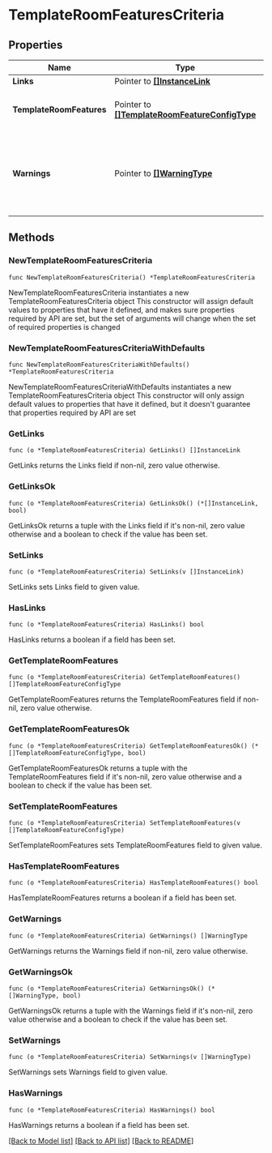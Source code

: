 # TemplateRoomFeaturesCriteria

## Properties

Name | Type | Description | Notes
------------ | ------------- | ------------- | -------------
**Links** | Pointer to [**[]InstanceLink**](InstanceLink.md) |  | [optional] 
**TemplateRoomFeatures** | Pointer to [**[]TemplateRoomFeatureConfigType**](TemplateRoomFeatureConfigType.md) | Template room feature details. | [optional] 
**Warnings** | Pointer to [**[]WarningType**](WarningType.md) | Used in conjunction with the Success element to define a business error. | [optional] 

## Methods

### NewTemplateRoomFeaturesCriteria

`func NewTemplateRoomFeaturesCriteria() *TemplateRoomFeaturesCriteria`

NewTemplateRoomFeaturesCriteria instantiates a new TemplateRoomFeaturesCriteria object
This constructor will assign default values to properties that have it defined,
and makes sure properties required by API are set, but the set of arguments
will change when the set of required properties is changed

### NewTemplateRoomFeaturesCriteriaWithDefaults

`func NewTemplateRoomFeaturesCriteriaWithDefaults() *TemplateRoomFeaturesCriteria`

NewTemplateRoomFeaturesCriteriaWithDefaults instantiates a new TemplateRoomFeaturesCriteria object
This constructor will only assign default values to properties that have it defined,
but it doesn't guarantee that properties required by API are set

### GetLinks

`func (o *TemplateRoomFeaturesCriteria) GetLinks() []InstanceLink`

GetLinks returns the Links field if non-nil, zero value otherwise.

### GetLinksOk

`func (o *TemplateRoomFeaturesCriteria) GetLinksOk() (*[]InstanceLink, bool)`

GetLinksOk returns a tuple with the Links field if it's non-nil, zero value otherwise
and a boolean to check if the value has been set.

### SetLinks

`func (o *TemplateRoomFeaturesCriteria) SetLinks(v []InstanceLink)`

SetLinks sets Links field to given value.

### HasLinks

`func (o *TemplateRoomFeaturesCriteria) HasLinks() bool`

HasLinks returns a boolean if a field has been set.

### GetTemplateRoomFeatures

`func (o *TemplateRoomFeaturesCriteria) GetTemplateRoomFeatures() []TemplateRoomFeatureConfigType`

GetTemplateRoomFeatures returns the TemplateRoomFeatures field if non-nil, zero value otherwise.

### GetTemplateRoomFeaturesOk

`func (o *TemplateRoomFeaturesCriteria) GetTemplateRoomFeaturesOk() (*[]TemplateRoomFeatureConfigType, bool)`

GetTemplateRoomFeaturesOk returns a tuple with the TemplateRoomFeatures field if it's non-nil, zero value otherwise
and a boolean to check if the value has been set.

### SetTemplateRoomFeatures

`func (o *TemplateRoomFeaturesCriteria) SetTemplateRoomFeatures(v []TemplateRoomFeatureConfigType)`

SetTemplateRoomFeatures sets TemplateRoomFeatures field to given value.

### HasTemplateRoomFeatures

`func (o *TemplateRoomFeaturesCriteria) HasTemplateRoomFeatures() bool`

HasTemplateRoomFeatures returns a boolean if a field has been set.

### GetWarnings

`func (o *TemplateRoomFeaturesCriteria) GetWarnings() []WarningType`

GetWarnings returns the Warnings field if non-nil, zero value otherwise.

### GetWarningsOk

`func (o *TemplateRoomFeaturesCriteria) GetWarningsOk() (*[]WarningType, bool)`

GetWarningsOk returns a tuple with the Warnings field if it's non-nil, zero value otherwise
and a boolean to check if the value has been set.

### SetWarnings

`func (o *TemplateRoomFeaturesCriteria) SetWarnings(v []WarningType)`

SetWarnings sets Warnings field to given value.

### HasWarnings

`func (o *TemplateRoomFeaturesCriteria) HasWarnings() bool`

HasWarnings returns a boolean if a field has been set.


[[Back to Model list]](../README.md#documentation-for-models) [[Back to API list]](../README.md#documentation-for-api-endpoints) [[Back to README]](../README.md)


